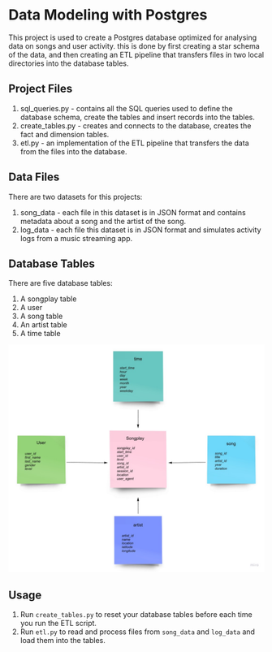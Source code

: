 # Data Modeling with Postgres

This project is used to create a Postgres database optimized for analysing data on songs and user activity. 
this is done by first creating a star schema of the data, and then creating an ETL pipeline that transfers files in two local directories into the database tables. 

## Project Files
 
1. sql_queries.py - contains all the SQL queries used to define the database schema, create the tables and insert records into the tables.
2. create_tables.py - creates and connects to the database, creates the fact and dimension tables.
3. etl.py - an implementation of the ETL pipeline that transfers the data from the files into the database.

## Data Files

There are two datasets for this projects:

1. song_data - each file in this dataset is in JSON format and contains metadata about a song and the artist of the song.
2. log_data - each file this dataset is in JSON format and simulates activity logs from a music streaming app.

## Database Tables

There are five database tables:

1. A songplay table
2. A user
3. A song table
4. An artist table
5. A time table

![star schema](/star_schema.jpg)


## Usage

1. Run `create_tables.py` to reset your database tables before each time you run the ETL script. 
2. Run `etl.py` to read and process files from `song_data` and `log_data` and load them into the tables. 
